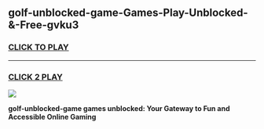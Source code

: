 
## golf-unblocked-game-Games-Play-Unblocked-&-Free-gvku3
<h3>
<a href="https://premium76.site?title=golf-unblocked-game&ref=24A">CLICK TO PLAY</a></h3>
<hr>

<h3>
<a href="https://premium76.site?title=golf-unblocked-game&ref=24A">CLICK 2 PLAY</a>
  
</h3>

<a href="https://premium76.site?title=golf-unblocked-game&ref=24A"><img src="https://clearcache.store/games.png"></a>


**golf-unblocked-game games unblocked: Your Gateway to Fun and Accessible Online Gaming**
